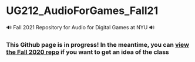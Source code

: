 # UG212_AudioForGames_Fall21
🔊 Fall 2021 Repository for Audio for Digital Games at NYU 🔊

### This Github page is in progress!  In the meantime, you can **[view the Fall 2020 repo](https://github.com/8ude/UG212_AudioForGames_Fall20)** if you want to get an idea of the class
